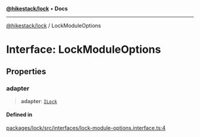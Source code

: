 [**@hikestack/lock**](/official/reference/lock/index.md) • **Docs**

***

[@hikestack/lock](/official/reference/lock/globals.md) / LockModuleOptions

# Interface: LockModuleOptions

## Properties

### adapter

> **adapter**: [`ILock`](/official/reference/lock/interfaces/ILock.md)

#### Defined in

[packages/lock/src/interfaces/lock-module-options.interface.ts:4](https://github.com/hikestack/hike/blob/be0a5d8b5244742be2e4135d1259238afe0eda85/packages/lock/src/interfaces/lock-module-options.interface.ts#L4)
